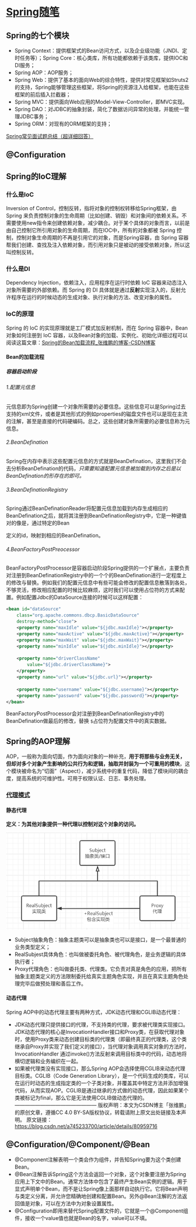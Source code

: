 # [Spring随笔](https://blog.csdn.net/m0_67392931/article/details/124481844)

## Spring的七个模块

- Spring Context：提供框架式的Bean访问方式，以及企业级功能（JNDI、定时任务等）；Spring Core：核心类库，所有功能都依赖于该类库，提供IOC和DI服务；
- Spring AOP：AOP服务；
- Spring Web：提供了基本的面向Web的综合特性，提供对常见框架如Struts2的支持，Spring能够管理这些框架，将Spring的资源注入给框架，也能在这些框架的前后插入拦截器；
- Spring MVC：提供面向Web应用的Model-View-Controller，即MVC实现。
- Spring DAO：对JDBC的抽象封装，简化了数据访问异常的处理，并能统一管理JDBC事务；
- Spring ORM：对现有的ORM框架的支持；

[Spring常见面试题总结（超详细回答）](https://blog.csdn.net/a745233700/article/details/80959716)

## @Configuration

## Spring的IoC理解

### 什么是IoC

Inversion of Control，控制反转，指将对象的控制权转移给Spring框架，由 Spring 来负责控制对象的生命周期（比如创建、销毁）和对象间的依赖关系。不需要使用new指令来创建依赖对象，减少耦合。对于某个具体的对象而言，以前是由自己控制它所引用对象的生命周期，而在IOC中，所有的对象都被 Spring 控制，控制对象生命周期的不再是引用它的对象，而是Spring容器，由 Spring 容器帮我们创建、查找及注入依赖对象，而引用对象只是被动的接受依赖对象，所以这叫控制反转。

### 什么是DI

Dependency Injection，依赖注入，应用程序在运行时依赖 IoC 容器来动态注入对象所需要的外部依赖。而 Spring 的 DI 具体就是通过**反射**实现注入的，反射允许程序在运行的时候动态的生成对象、执行对象的方法、改变对象的属性。

### IoC的原理

Spring 的 IoC 的实现原理就是工厂模式加反射机制，而在 Spring 容器中，Bean 对象如何注册到 IoC 容器，以及Bean对象的加载、实例化、初始化详细过程可以阅读这篇文章：[Spring的Bean加载流程_张维鹏的博客-CSDN博客](https://blog.csdn.net/a745233700/article/details/113840727 "Spring的Bean加载流程_张维鹏的博客-CSDN博客")

#### Bean的加载流程

##### 容器启动阶段

###### 1.配置元信息

元信息即为Spring创建一个对象所需要的必要信息。这些信息可以是Spring过去支持的xml文件，或者是其他形式的例如properties的磁盘文件也可以是现在主流的注解，甚至是直接的代码硬编码。总之，这些创建对象所需要的必要信息称为元信息。

###### 2.BeanDefination

Spring在内存中表示这些配置元信息的方式就是BeanDefination，这里我们不会去分析BeanDefination的代码，*只需要知道配置元信息被加载到内存之后是以BeanDefination的形存在的即可。*

###### 3.BeanDefinationRegistry

Spring通过BeanDefinationReader将配置元信息加载到内存生成相应的BeanDefination之后，就将其注册到BeanDefinationRegistry中，它是一种键值对的像是，通过特定的Bean

定义的id，映射到相应的BeanDefination。

###### 4.BeanFactoryPostPreocessor

BeanFactoryPostProcessor是容器启动阶段Spring提供的一个扩展点，主要负责对注册到BeanDefinationRegistry中的一个个的BeanDefination进行一定程度上的修改与替换。例如我们的配置元信息中有些可能会修改的配置信息散落到各处，不够灵活，修改相应配置的时候比较麻烦，这时我们可以使用占位符的方式来配置。例如配置Jdbc的DataSource连接的时候可以这样配置：

```xml
<bean id="dataSource"  
    class="org.apache.commons.dbcp.BasicDataSource"  
    destroy-method="close">  
    <property name="maxIdle" value="${jdbc.maxIdle}"></property>  
    <property name="maxActive" value="${jdbc.maxActive}"></property>  
    <property name="maxWait" value="${jdbc.maxWait}"></property>  
    <property name="minIdle" value="${jdbc.minIdle}"></property>  
  
    <property name="driverClassName"  
        value="${jdbc.driverClassName}">  
    </property>  
    <property name="url" value="${jdbc.url}"></property>  
  
    <property name="username" value="${jdbc.username}"></property>  
    <property name="password" value="${jdbc.password}"></property>  
</bean>
```

BeanFactoryPostProcessor会对注册到BeanDefinationRegistry中的BeanDefination做最后的修改，替换 `$`占位符为配置文件中的真实数据。

## Spring的AOP理解

AOP，一般称为面向切面，作为面向对象的一种补充，**用于将那些与业务无关，但却对多个对象产生影响的公共行为和逻辑，抽取并封装为一个可重用的模块**，这个模块被命名为“切面”（Aspect），减少系统中的重复代码，降低了模块间的耦合度，提高系统的可维护性。可用于权限认证、日志、事务处理。

### [代理模式](https://www.cnblogs.com/qiyuanc/p/Spring_Proxy.html)

#### 静态代理

**定义：为其他对象提供一种代理以控制对这个对象的访问。**

![](image/Spring随笔/1652363234930.png)

- Subject抽象角色：抽象主题类可以是抽象类也可以是接口，是一个最普通的业务类型定义；
- RealSubjest具体角色：也叫做被委托角色、被代理角色，是业务逻辑的具体执行者；
- Proxy代理角色：也叫做委托类、代理类。它负责对真是角色的应用，把所有抽象主题类定义的方法限制委托给真实主题角色实现，并且在真实主题角色处理完毕后做预处理和善后工作。

#### 动态代理

Spring AOP中的动态代理主要有两种方式，JDK动态代理和CGLIB动态代理：

- JDK动态代理只提供接口的代理，不支持类的代理，要求被代理类实现接口。JDK动态代理的核心是InvocationHandler接口和Proxy类，在获取代理对象时，使用Proxy类来动态创建目标类的代理类（即最终真正的代理类，这个类继承自Proxy并实现了我们定义的接口），当代理对象调用真实对象的方法时， InvocationHandler 通过invoke()方法反射来调用目标类中的代码，动态地将横切逻辑和业务编织在一起。
- 如果被代理类没有实现接口，那么Spring AOP会选择使用CGLIB来动态代理目标类。CGLIB（Code Generation Library），是一个代码生成的类库，可以在运行时动态的生成指定类的一个子类对象，并覆盖其中特定方法并添加增强代码，从而实现AOP。CGLIB是通过继承的方式做的动态代理，因此如果某个类被标记为final，那么它是无法使用CGLIB做动态代理的。
  ————————————————
  版权声明：本文为CSDN博主「张维鹏」的原创文章，遵循CC 4.0 BY-SA版权协议，转载请附上原文出处链接及本声明。
  原文链接：https://blog.csdn.net/a745233700/article/details/80959716

## @Configuration/@Component/@Bean

- @Component注解表明一个类会作为组件，并告知Spring要为这个类创建Bean。
- @Bean注解告诉Spring这个方法会返回一个对象，这个对象要注册为Spring应用上下文中的Bean。通常方法体中包含了最终产生Bean实例的逻辑。用于显式声明单个Bean，而不是让Spring像上面那样自动执行它。它将Bean声明与类定义分离，并允许您精确地创建和配置Bean。另外@Bean注解的方法返回值是对象，可以在方法中为对象设置属性。
- @Configuration即用来替代Spring配置文件的，它就是一个@Component组件，接收一个value值也就是Bean的名字，value可以不填。

###
